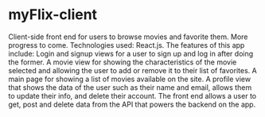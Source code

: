 # myFlix-client

Client-side front end for users to browse movies and favorite them. More progress to come. Technologies used: React.js. The features of this app include: Login and signup views for a user to sign up and log in after doing the former. A movie view for showing the characteristics of the movie selected and allowing the user to add or remove it to their list of favorites. A main page for showing a list of movies available on the site. A profile view that shows the data of the user such as their name and email, allows them to update their info, and delete their account. The front end allows a user to get, post and delete data from the API that powers the backend on the app.
